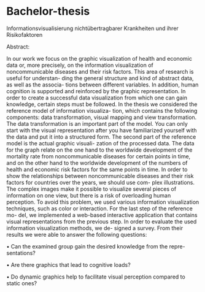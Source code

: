 # Bachelor-thesis

Informationsvisualisierung nichtübertragbarer Krankheiten und ihrer Risikofaktoren

Abstract:

In our work we focus on the graphic visualization of health and economic
data or, more precisely, on the information visualization of noncommunicable
diseases and their risk factors. This area of research is useful for understan-
ding the general structure and kind of abstract data, as well as the associa-
tions between different variables. In addition, human cognition is supported
and reinforced by the graphic representation. In order to create a successful
data visualization from which one can gain knowledge, certain steps must be
followed.
In the thesis we considered the reference model of information visualiza-
tion, which contains the following components: data transformation, visual
mapping and view transformation. The data transformation is an important
part of the model. You can only start with the visual representation after
you have familiarized yourself with the data and put it into a structured
form. The second part of the reference model is the actual graphic visuali-
zation of the processed data. The data for the graph relate on the one hand
to the worldwide development of the mortality rate from noncommunicable
diseases for certain points in time, and on the other hand to the worldwide
development of the numbers of health and economic risk factors for the same
points in time. In order to show the relationships between noncommunicable
diseases and their risk factors for countries over the years, we should use com-
plex illustrations. The complex images make it possible to visualize several
pieces of information on one view, but there is a risk of overloading human
perception. To avoid this problem, we used various information visualization
techniques, such as color or interaction. For the last step of the reference mo-
del, we implemented a web-based interactive application that contains visual
representations from the previous step.
In order to evaluate the used information visualization methods, we de-
signed a survey. From their results we were able to answer the following
questions:

• Can the examined group gain the desired knowledge from the repre-
sentations?

• Are there graphics that lead to cognitive loads?

• Do dynamic graphics help to facilitate visual perception compared to
static ones?
